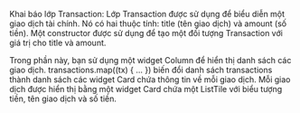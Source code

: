 Khai báo lớp Transaction:
Lớp Transaction được sử dụng để biểu diễn một giao dịch tài chính.
Nó có hai thuộc tính: title (tên giao dịch) và amount (số tiền).
Một constructor được sử dụng để tạo một đối tượng Transaction với giá trị cho title và amount.

Trong phần này, bạn sử dụng một widget Column để hiển thị danh sách các giao dịch.
transactions.map((tx) { ... }) biến đổi danh sách transactions thành danh sách các widget Card chứa thông tin về mỗi giao dịch.
Mỗi giao dịch được hiển thị bằng một widget Card chứa một ListTile với biểu tượng tiền, tên giao dịch và số tiền.
